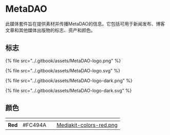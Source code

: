 # MetaDAO

此媒体套件旨在提供素材并传播MetaDAO的信息。它包括可用于新闻发布、博客文章和其他媒体出版物的标志、资产和颜色。

## 标志

{% file src="../.gitbook/assets/MetaDAO-logo.png" %}

{% file src="../.gitbook/assets/MetaDAO-logo.svg" %}

{% file src="../.gitbook/assets/MetaDAO-logo-dark.png" %}

{% file src="../.gitbook/assets/MetaDAO-logo-dark.svg" %}

## 颜色

<table data-view="cards"><thead><tr><th></th><th></th><th></th><th data-hidden data-card-cover data-type="files"></th></tr></thead><tbody><tr><td><strong>Red</strong></td><td>#FC494A</td><td></td><td><a href="../.gitbook/assets/Mediakit-colors-red.png">Mediakit-colors-red.png</a></td></tr></tbody></table>

